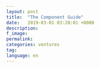 ```yaml
---
layout: post
title:  "The Component Guide"
date:   2019-03-01 03:28:01 +0000
description:
f_image:
permalink:
categories: ventures
tag:
language: en
---
```

